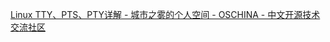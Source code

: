 [Linux TTY、PTS、PTY详解 - 城市之雾的个人空间 - OSCHINA - 中文开源技术交流社区](https://my.oschina.net/u/3477605/blog/3025534)